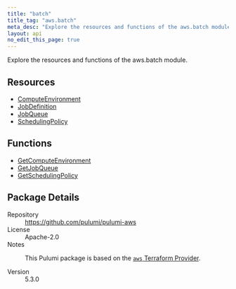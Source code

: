 ```yaml
---
title: "batch"
title_tag: "aws.batch"
meta_desc: "Explore the resources and functions of the aws.batch module."
layout: api
no_edit_this_page: true
---
```


<!-- WARNING: this file was generated by Pulumi Docs Generator. -->
<!-- Do not edit by hand unless you're certain you know what you are doing! -->

Explore the resources and functions of the aws.batch module.

<h2 id="resources">Resources</h2>
<ul class="api">
    <li><a href="computeenvironment" title="ComputeEnvironment"><span class="api-symbol api-symbol--resource"></span>ComputeEnvironment</a></li>
    <li><a href="jobdefinition" title="JobDefinition"><span class="api-symbol api-symbol--resource"></span>JobDefinition</a></li>
    <li><a href="jobqueue" title="JobQueue"><span class="api-symbol api-symbol--resource"></span>JobQueue</a></li>
    <li><a href="schedulingpolicy" title="SchedulingPolicy"><span class="api-symbol api-symbol--resource"></span>SchedulingPolicy</a></li>
</ul>

<h2 id="functions">Functions</h2>
<ul class="api">
    <li><a href="getcomputeenvironment" title="GetComputeEnvironment"><span class="api-symbol api-symbol--function"></span>GetComputeEnvironment</a></li>
    <li><a href="getjobqueue" title="GetJobQueue"><span class="api-symbol api-symbol--function"></span>GetJobQueue</a></li>
    <li><a href="getschedulingpolicy" title="GetSchedulingPolicy"><span class="api-symbol api-symbol--function"></span>GetSchedulingPolicy</a></li>
</ul>

<h2 id="package-details">Package Details</h2>
<dl class="package-details">
	<dt>Repository</dt>
	<dd><a href="https://github.com/pulumi/pulumi-aws">https://github.com/pulumi/pulumi-aws</a></dd>
	<dt>License</dt>
	<dd>Apache-2.0</dd>
	<dt>Notes</dt>
	<dd><p>This Pulumi package is based on the <a href="https://github.com/hashicorp/terraform-provider-aws"><code>aws</code> Terraform Provider</a>.</p>
</dd>
	<dt>Version</dt>
	<dd>5.3.0</dd>
</dl>

